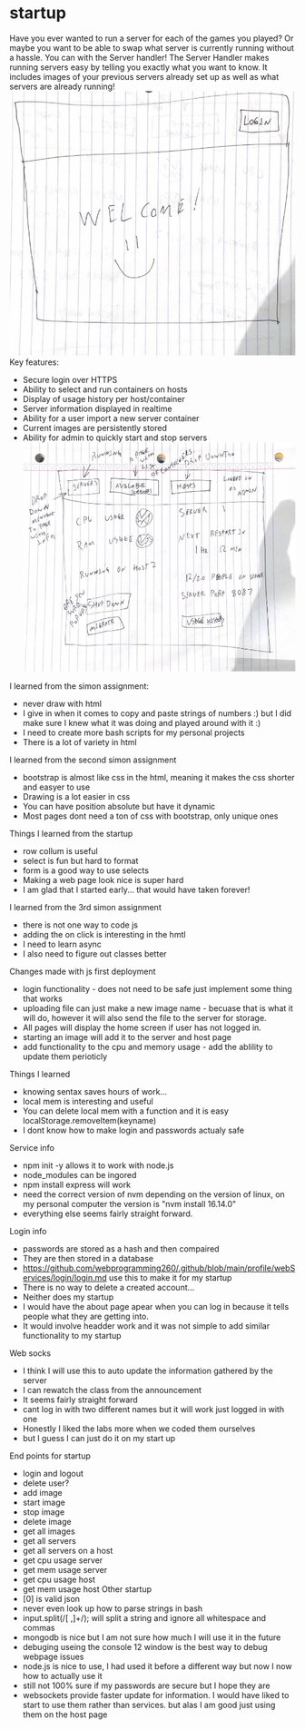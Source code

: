# startup
Have you ever wanted to run a server for each of the games you played? Or maybe you want to be able to swap what server is currently running without a hassle. You can with the Server handler! The Server Handler makes running servers easy by telling you exactly what you want to know. It includes images of your previous servers already set up as well as what servers are already running!
![alt text](./Example1.jpg)
Key features:

- Secure login over HTTPS
- Ability to select and run containers on hosts
- Display of usage history per host/container
- Server information displayed in realtime
- Ability for a user import a new server container
- Current images are persistently stored
- Ability for admin to quickly start and stop servers
![alt text](./Example2.jpg)



I learned from the simon assignment:
- never draw with html
- I give in when it comes to copy and paste strings of numbers :) but I did make sure I knew what it was doing and played around with it :) 
- I need to create more bash scripts for my personal projects
- There is a lot of variety in html

I learned from the second simon assignment
- bootstrap is almost like css in the html, meaning it makes the css shorter and easyer to use
- Drawing is a lot easier in css
- You can have position absolute but have it dynamic
- Most pages dont need a ton of css with bootstrap, only unique ones

Things I learned from the startup
- row collum is useful 
- select is fun but hard to format
- form is a good way to use selects
- Making a web page look nice is super hard
- I am glad that I started early... that would have taken forever!

I learned from the 3rd simon assignment
- there is not one way to code js
- adding the on click is interesting in the hmtl
- I need to learn async 
- I also need to figure out classes better

Changes made with js first deployment
- login functionality - does not need to be safe just implement some thing that works
- uploading file can just make a new image name - becuase that is what it will do, however it will also send the file to the server for storage. 
- All pages will display the home screen if user has not logged in. 
- starting an image will add it to the server and host page
- add functionality to the cpu and memory usage - add the ablility to update them perioticly 

Things I learned
- knowing sentax saves hours of work...
- local mem is interesting and useful 
- You can delete local mem with a function and it is easy localStorage.removeItem(keyname)
- I dont know how to make login and passwords actualy safe 

Service info
- npm init -y allows it to work with node.js
- node_modules can be ingored
- npm install express  will work
- need the correct version of nvm depending on the version of linux, on my personal computer the version is "nvm install 16.14.0"
- everything else seems fairly straight forward. 

Login info
- passwords are stored as a hash and then compaired
- They are then stored in a database 
- https://github.com/webprogramming260/.github/blob/main/profile/webServices/login/login.md use this to make it for my startup
- There is no way to delete a created account...
- Neither does my startup
- I would have the about page apear when you can log in because it tells people what they are getting into. 
- It would involve headder work and it was not simple to add similar functionality to my startup

Web socks
- I think I will use this to auto update the information gathered by the server
- I can rewatch the class from the announcement 
- It seems fairly straight forward
- cant log in with two different names but it will work just logged in with one
- Honestly I liked the labs more when we coded them ourselves
- but I guess I can just do it on my start up

End points for startup
- login and logout
- delete user?
- add image
- start image
- stop image
- delete image
- get all images
- get all servers
- get all servers on a host
- get cpu usage server
- get mem usage server
- get cpu usage host
- get mem usage host
Other startup
- [0] is valid json
- never even look up how to parse strings in bash
- input.split(/[ ,]+/); will split a string and ignore all whitespace and commas
- mongodb is nice but I am not sure how much I will use it in the future
- debuging useing the console 12 window is the best way to debug webpage issues
- node.js is nice to use, I had used it before a different way but now I now how to actually use it
- still not 100% sure if my passwords are secure but I hope they are 
- websockets provide faster update for information. I would have liked to start to use them rather than services. but alas I am good just using them on the host page
